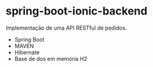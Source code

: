 # spring-boot-ionic-backend

Implementação de uma API RESTful de pedidos.
- Spring Boot
- MAVEN
- Hibernate
- Base de dos em memória H2 
